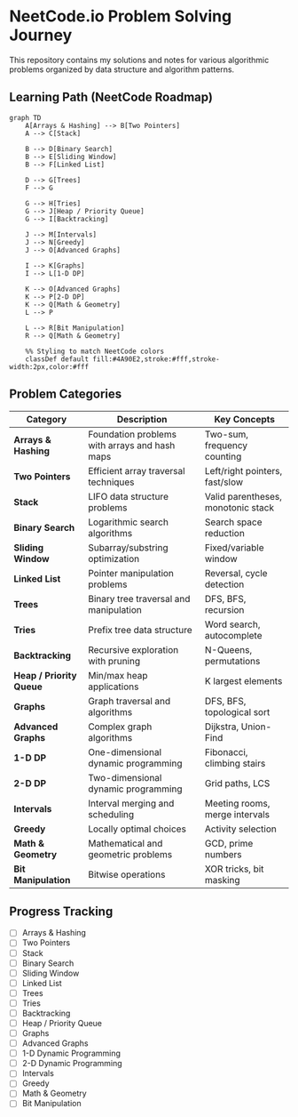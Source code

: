 # NeetCode.io Problem Solving Journey

This repository contains my solutions and notes for various algorithmic problems organized by data structure and algorithm patterns.

## Learning Path (NeetCode Roadmap)

```mermaid
graph TD
    A[Arrays & Hashing] --> B[Two Pointers]
    A --> C[Stack]

    B --> D[Binary Search]
    B --> E[Sliding Window]
    B --> F[Linked List]

    D --> G[Trees]
    F --> G

    G --> H[Tries]
    G --> J[Heap / Priority Queue]
    G --> I[Backtracking]

    J --> M[Intervals]
    J --> N[Greedy]
    J --> O[Advanced Graphs]

    I --> K[Graphs]
    I --> L[1-D DP]

    K --> O[Advanced Graphs]
    K --> P[2-D DP]
    K --> Q[Math & Geometry]
    L --> P

    L --> R[Bit Manipulation]
    R --> Q[Math & Geometry]

    %% Styling to match NeetCode colors
    classDef default fill:#4A90E2,stroke:#fff,stroke-width:2px,color:#fff
```

## Problem Categories

| Category                  | Description                                   | Key Concepts                       |
| ------------------------- | --------------------------------------------- | ---------------------------------- |
| **Arrays & Hashing**      | Foundation problems with arrays and hash maps | Two-sum, frequency counting        |
| **Two Pointers**          | Efficient array traversal techniques          | Left/right pointers, fast/slow     |
| **Stack**                 | LIFO data structure problems                  | Valid parentheses, monotonic stack |
| **Binary Search**         | Logarithmic search algorithms                 | Search space reduction             |
| **Sliding Window**        | Subarray/substring optimization               | Fixed/variable window              |
| **Linked List**           | Pointer manipulation problems                 | Reversal, cycle detection          |
| **Trees**                 | Binary tree traversal and manipulation        | DFS, BFS, recursion                |
| **Tries**                 | Prefix tree data structure                    | Word search, autocomplete          |
| **Backtracking**          | Recursive exploration with pruning            | N-Queens, permutations             |
| **Heap / Priority Queue** | Min/max heap applications                     | K largest elements                 |
| **Graphs**                | Graph traversal and algorithms                | DFS, BFS, topological sort         |
| **Advanced Graphs**       | Complex graph algorithms                      | Dijkstra, Union-Find               |
| **1-D DP**                | One-dimensional dynamic programming           | Fibonacci, climbing stairs         |
| **2-D DP**                | Two-dimensional dynamic programming           | Grid paths, LCS                    |
| **Intervals**             | Interval merging and scheduling               | Meeting rooms, merge intervals     |
| **Greedy**                | Locally optimal choices                       | Activity selection                 |
| **Math & Geometry**       | Mathematical and geometric problems           | GCD, prime numbers                 |
| **Bit Manipulation**      | Bitwise operations                            | XOR tricks, bit masking            |

## Progress Tracking

- [ ] Arrays & Hashing
- [ ] Two Pointers
- [ ] Stack
- [ ] Binary Search
- [ ] Sliding Window
- [ ] Linked List
- [ ] Trees
- [ ] Tries
- [ ] Backtracking
- [ ] Heap / Priority Queue
- [ ] Graphs
- [ ] Advanced Graphs
- [ ] 1-D Dynamic Programming
- [ ] 2-D Dynamic Programming
- [ ] Intervals
- [ ] Greedy
- [ ] Math & Geometry
- [ ] Bit Manipulation
